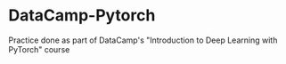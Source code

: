 # DataCamp-Pytorch

Practice done as part of DataCamp's "Introduction to Deep Learning with PyTorch" course
